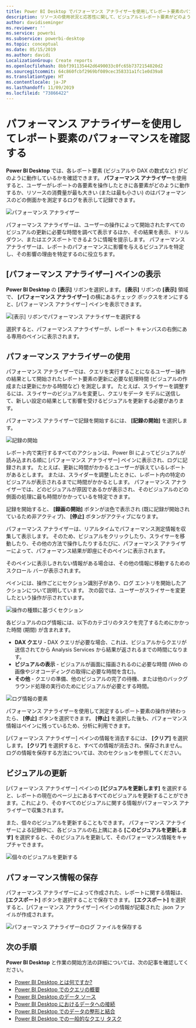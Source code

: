 ```yaml
---
title: Power BI Desktop でパフォーマンス アナライザーを使用してレポート要素のパフォーマンスを確認する
description: リソースの使用状況と応答性に関して、ビジュアルとレポート要素がどのように動作しているかを確認します
author: davidiseminger
ms.reviewer: ''
ms.service: powerbi
ms.subservice: powerbi-desktop
ms.topic: conceptual
ms.date: 05/15/2019
ms.author: davidi
LocalizationGroup: Create reports
ms.openlocfilehash: 8bbf391135442d6490033c0fc65b7372154820d2
ms.sourcegitcommit: 64c860fcbf2969bf089cec358331a1fc1e0d39a8
ms.translationtype: HT
ms.contentlocale: ja-JP
ms.lasthandoff: 11/09/2019
ms.locfileid: "73866422"
---
```

# <a name="use-performance-analyzer-to-examine-report-element-performance"></a>パフォーマンス アナライザーを使用してレポート要素のパフォーマンスを確認する

**Power BI Desktop** では、各レポート要素 (ビジュアルや DAX の数式など) がどのように動作しているかを確認できます。 **パフォーマンス アナライザー**を使用すると、ユーザーがレポートの各要素を操作したときに各要素がどのように動作するか、リソースの消費量が最も大きい (または最も小さい) のはパフォーマンスのどの側面かを測定するログを表示して記録できます。

![パフォーマンス アナライザー](media/desktop-performance-analyzer/performance-analyzer-01.png)

パフォーマンス アナライザーは、ユーザーの操作によって開始されたすべてのビジュアルの更新に必要な時間を調べて表示するほか、その結果を表示、ドリルダウン、またはエクスポートできるように情報を提示します。 パフォーマンス アナライザーは、レポートのパフォーマンスに影響を与えるビジュアルを特定し、その影響の理由を特定するのに役立ちます。

## <a name="displaying-the-performance-analyzer-pane"></a>[パフォーマンス アナライザー] ペインの表示

**Power BI Desktop** の **[表示]** リボンを選択します。 **[表示]** リボンの **[表示]** 領域で、 **[パフォーマンス アナライザー]** の横にあるチェック ボックスをオンにすると、[パフォーマンス アナライザー] ペインを表示できます。

![[表示] リボンでパフォーマンス アナライザーを選択する](media/desktop-performance-analyzer/performance-analyzer-02.png)

選択すると、パフォーマンス アナライザーが、レポート キャンバスの右側にある専用のペインに表示されます。

## <a name="using-performance-analyzer"></a>パフォーマンス アナライザーの使用

パフォーマンス アナライザーでは、クエリを実行することになるユーザー操作の結果として開始されたレポート要素の更新に必要な処理時間 (ビジュアルの作成または更新にかかる時間など) を測定します。 たとえば、スライサーを調整するには、スライサーのビジュアルを変更し、クエリをデータ モデルに送信して、新しい設定の結果として影響を受けるビジュアルを更新する必要があります。 

パフォーマンス アナライザーで記録を開始するには、 **[記録の開始]** を選択します。

![記録の開始](media/desktop-performance-analyzer/performance-analyzer-03.png)

レポート内で実行するすべてのアクションは、Power BI によってビジュアルが読み込まれる順に [パフォーマンス アナライザー] ペインに表示され、ログに記録されます。 たとえば、更新に時間がかかるとユーザーが訴えているレポートがあるとします。 または、スライダーを調整したときに、レポート内の特定のビジュアルが表示されるまでに時間がかかるとします。 パフォーマンス アナライザーでは、どのビジュアルが原因であるかが表示され、そのビジュアルのどの側面の処理に最も時間がかかっているを特定できます。 

記録を開始すると、 **[録画の開始]** ボタンが淡色で表示され (既に記録が開始されているため非アクティブ)、 **[停止]** ボタンがアクティブになります。 

パフォーマンス アナライザーは、リアルタイムでパフォーマンス測定情報を収集して表示します。 そのため、ビジュアルをクリックしたり、スライサーを移動したり、その他の方法で操作したりするたびに、パフォーマンス アナライザーによって、パフォーマンス結果が即座にそのペインに表示されます。

そのペインに表示しきれない情報がある場合は、その他の情報に移動するためのスクロール バーが表示されます。

ペインには、操作ごとにセクション識別子があり、ログ エントリを開始したアクションについて説明しています。 次の図では、ユーザーがスライサーを変更したという操作が示されています。

![操作の種類に基づくセクション](media/desktop-performance-analyzer/performance-analyzer-04.png)

各ビジュアルのログ情報には、以下のカテゴリのタスクを完了するためにかかった時間 (期間) が含まれます。

* **DAX クエリ** - DAX クエリが必要な場合、これは、ビジュアルからクエリが送信されてから Analysis Services から結果が返されるまでの時間になります。
* **ビジュアルの表示** - ビジュアルが画面に描画されるのに必要な時間 (Web の画像やジオコーディングの取得に必要な時間を含む)。 
* **その他** - クエリの準備、他のビジュアルの完了の待機、または他のバックグラウンド処理の実行のためにビジュアルが必要とする時間。

![ログ情報の要素](media/desktop-performance-analyzer/performance-analyzer-06.png)

パフォーマンス アナライザーを使用して測定するレポート要素の操作が終わったら、 **[停止]** ボタンを選択できます。 **[停止]** を選択した後も、パフォーマンス情報はペインに残っているため、分析に利用できます。

[パフォーマンス アナライザー] ペインの情報を消去するには、 **[クリア]** を選択します。 **[クリア]** を選択すると、すべての情報が消去され、保存されません。 ログの情報を保存する方法については、次のセクションを参照してください。 

## <a name="refreshing-visuals"></a>ビジュアルの更新

[パフォーマンス アナライザー] ペインの **[ビジュアルを更新します]** を選択すると、レポートの現在のページ上にあるすべてのビジュアルを更新することができます。これにより、そのすべてのビジュアルに関する情報がパフォーマンス アナライザーで収集されます。

また、個々のビジュアルを更新することもできます。 パフォーマンス アナライザーによる記録中に、各ビジュアルの右上隅にある **[このビジュアルを更新します]** を選択すると、そのビジュアルを更新して、そのパフォーマンス情報をキャプチャできます。

![個々のビジュアルを更新する](media/desktop-performance-analyzer/performance-analyzer-07.png)

## <a name="saving-performance-information"></a>パフォーマンス情報の保存

パフォーマンス アナライザーによって作成された、レポートに関する情報は、 **[エクスポート]** ボタンを選択することで保存できます。 **[エクスポート]** を選択すると、[パフォーマンス アナライザー] ペインの情報が記載された .json ファイルが作成されます。 

![パフォーマンス アナライザーのログ ファイルを保存する](media/desktop-performance-analyzer/performance-analyzer-05.png)


## <a name="next-steps"></a>次の手順
**Power BI Desktop** と作業の開始方法の詳細については、次の記事を確認してください。

* [Power BI Desktop とは何ですか?](desktop-what-is-desktop.md)
* [Power BI Desktop でのクエリの概要](desktop-query-overview.md)
* [Power BI Desktop のデータ ソース](desktop-data-sources.md)
* [Power BI Desktop におけるデータへの接続](desktop-connect-to-data.md)
* [Power BI Desktop でのデータの整形と結合](desktop-shape-and-combine-data.md)
* [Power BI Desktop での一般的なクエリ タスク](desktop-common-query-tasks.md)   

